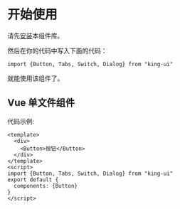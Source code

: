 # 开始使用

请先[安装](#/doc/install)本组件库。

然后在你的代码中写入下面的代码：

```
import {Button, Tabs, Switch, Dialog} from "king-ui"
```

就能使用该组件了。

## Vue 单文件组件

代码示例:

```
<template>
  <div>
    <Button>按钮</Button>
  </div>
</template>
<script>
import {Button, Tabs, Switch, Dialog} from "king-ui"
export default {
  components: {Button}
}
</script>
```
